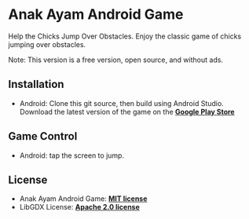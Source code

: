 # Anak Ayam Android Game

Help the Chicks Jump Over Obstacles.
Enjoy the classic game of chicks jumping over obstacles.

Note: This version is a free version, open source, and without ads.

## Installation

- Android: Clone this git source, then build using Android Studio. Download the latest version of the game on the **[Google Play Store](https://play.google.com/store/apps/details?id=com.ams64.anakayam)**

## Game Control

- Android: tap the screen to jump.

## License

- Anak Ayam Android Game: **[MIT license](http://opensource.org/licenses/mit-license.php)**
- LibGDX License: **[Apache 2.0 license](http://www.apache.org/licenses/LICENSE-2.0)**
